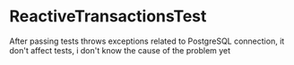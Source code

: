 # ReactiveTransactionsTest
After passing tests throws exceptions related to PostgreSQL connection, it don't affect tests, i don't know the cause of the problem yet
